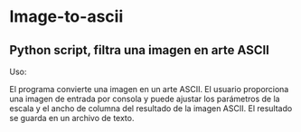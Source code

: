 # Image-to-ascii
Python script, filtra una imagen en arte ASCII
---------------------------------------------------------------------------------------------------
Uso: 

El programa convierte una imagen en un arte ASCII. El usuario proporciona una imagen de entrada por consola 
y puede ajustar los parámetros de la escala y el ancho de columna del resultado de la imagen ASCII. 
El resultado se guarda en un archivo de texto.

